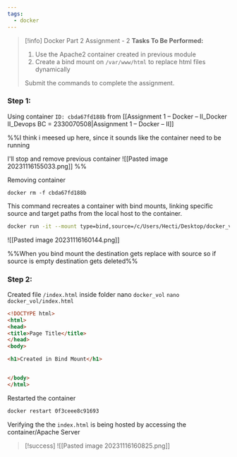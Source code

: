 ```yaml
---
tags:
  - docker
---
```

> [!info] Docker Part 2 Assignment - 2
> **Tasks To Be Performed:** 
> 1. Use the Apache2 container created in previous module 
> 2. Create a bind mount on `/var/www/html` to replace html files dynamically 
> 
> Submit the commands to complete the assignment.

### Step 1: 
Using container `ID: cbda67fd188b` from [[Assignment 1 – Docker – II_Docker II_Devops BC = 2330070508|Assignment 1 – Docker – II]] 

%%I think i meesed up here, since it sounds like the container need to be running

I'll stop and remove previous container
![[Pasted image 20231116155033.png]]
%%

Removing container
```
docker rm -f cbda67fd188b
```

This command recreates a container with bind mounts, linking specific source and target paths from the local host to the container.
```bash
docker run -it --mount type=bind,source=/c/Users/Hecti/Desktop/docker_vol,target=/var/www/html -p 8080:80 -d hectorproko/my_docker_image:my_apache_image2
```
![[Pasted image 20231116160144.png]]

%%When you bind mount the destination gets replace with source so if source is empty destination gets deleted%%

### Step 2:
Created file `/index.html` inside folder nano `docker_vol`
`nano docker_vol/index.html`
```html
<!DOCTYPE html>
<html>
<head>
<title>Page Title</title>
</head>
<body>

<h1>Created in Bind Mount</h1>


</body>
</html>
```


Restarted the container
```bash
docker restart 0f3ceee8c91693
```

Verifying the the `index.html` is being hosted by accessing the container/Apache Server 

> [!success]
> ![[Pasted image 20231116160825.png]]